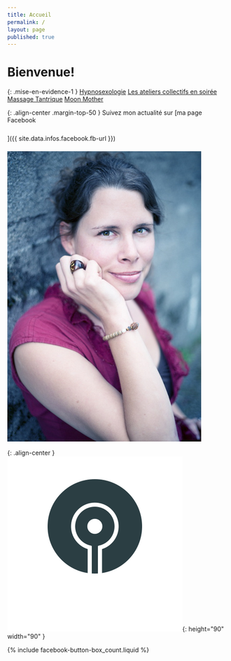 ```yaml
---
title: Accueil
permalink: /
layout: page
published: true
---
```

# Bienvenue!

{: .mise-en-evidence-1 }
[Hypnosexologie](http://sacree-sexualite.org/hypnosexologie/) 
<i class="fa fa-envira" aria-hidden="true"></i> 
[Les ateliers collectifs en soirée](http://sacree-sexualite.org/les-ateliers-collectifs-de-laetitia/) 
<i class="fa fa-envira" aria-hidden="true"></i> 
[Massage Tantrique](http://sacree-sexualite.org/massage-tantrique/)
<i class="fa fa-envira" aria-hidden="true"></i> 
[Moon Mother](http://sacree-sexualite.org/moon-mother/)


<!--
## Inscriptions et tarifs

{: .text-center }
<mailto:laetitia.stucki@gmail.com>
<i class="fa fa-mobile"></i> +41 79 326 30 64
[Tarifs](http://sacree-sexualite.org/tarifs/)
-->

{: .align-center .margin-top-50 }
Suivez mon actualité sur
[ma page Facebook<br/><i style="font-size:30pt;" class="fa fa-facebook-official"></i>]({{ site.data.infos.facebook.fb-url }})

![Lætitia Stucki](./images/laetitia-stucki.jpg)

{: .align-center }
![](./images/logo-laetitia-stucki-anthracite.svg){: height="90" width="90" }

{% include facebook-button-box_count.liquid %}
